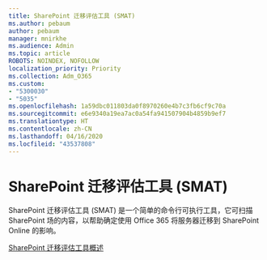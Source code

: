 ```yaml
---
title: SharePoint 迁移评估工具 (SMAT)
ms.author: pebaum
author: pebaum
manager: mnirkhe
ms.audience: Admin
ms.topic: article
ROBOTS: NOINDEX, NOFOLLOW
localization_priority: Priority
ms.collection: Adm_O365
ms.custom:
- "5300030"
- "5035"
ms.openlocfilehash: 1a59dbc011803da0f8970260e4b7c3fb6cf9c70a
ms.sourcegitcommit: e6e9340a19ea7ac0a54fa941507904b4859b9ef7
ms.translationtype: HT
ms.contentlocale: zh-CN
ms.lasthandoff: 04/16/2020
ms.locfileid: "43537808"
---
```

# <a name="sharepoint-migration-assessment-tool-smat"></a>SharePoint 迁移评估工具 (SMAT)

SharePoint 迁移评估工具 (SMAT) 是一个简单的命令行可执行工具，它可扫描 SharePoint 场的内容，以帮助确定使用 Office 365 将服务器迁移到 SharePoint Online 的影响。

[SharePoint 迁移评估工具概述](https://docs.microsoft.com/sharepointmigration/overview-of-the-sharepoint-migration-assessment-tool)
